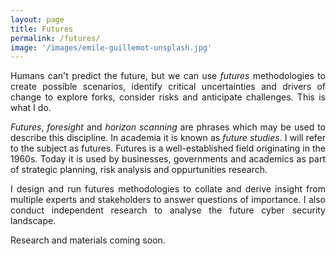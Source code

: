 ```yaml
---
layout: page
title: Futures
permalink: /futures/
image: '/images/emile-guillemot-unsplash.jpg'
---
```


<style>p { text-align: justify; }</style>

Humans can't predict the future, but we can use *futures* methodologies to create possible scenarios, identify critical uncertainties and drivers of change to explore forks, consider risks and anticipate challenges. This is what I do.

*Futures*, *foresight* and *horizon scanning* are phrases which may be used to describe this discipline. In academia it is known as *future studies*. I will refer to the subject as futures. Futures is a well-established field originating in the 1960s. Today it is used by businesses, governments and academics as part of strategic planning, risk analysis and oppurtunities research.

I design and run futures methodologies to collate and derive insight from multiple experts and stakeholders to answer questions of importance. I also conduct independent research to analyse the future cyber security landscape.

Research and materials coming soon.